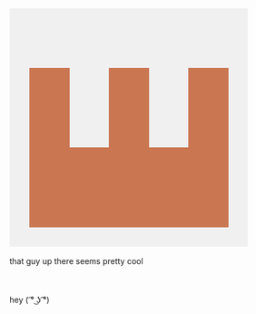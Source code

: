 <img src="144377292.png" alt="pfp" />


that guy up there seems pretty cool
<br>
<br>
<br>
<br>
hey ( ͡° ͜ʖ ͡°)
